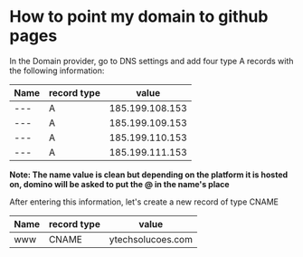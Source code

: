 # How to point my domain to github pages

In the Domain provider, go to DNS settings and add four type A records with the following information:

| Name | record type | value |
| --- | --- | --- |
| --- | A | 185.199.108.153 |
| --- | A | 185.199.109.153 |
| --- | A | 185.199.110.153 |
| --- | A | 185.199.111.153 |

**Note: The name value is clean but depending on the platform it is hosted on, domino will be asked to put the @ in the name's place**

After entering this information, let's create a new record of type CNAME

| Name | record type | value |
| --- | --- | --- |
| www | CNAME | ytechsolucoes.com |
